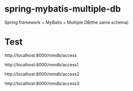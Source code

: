 spring-mybatis-multiple-db
==========================

Spring framework + MyBatis + Multiple DB(the same schema)



Test
====

http://localhost:8000/mmdb/access

http://localhost:8000/mmdb/access1

http://localhost:8000/mmdb/access2

http://localhost:8000/mmdb/access3
